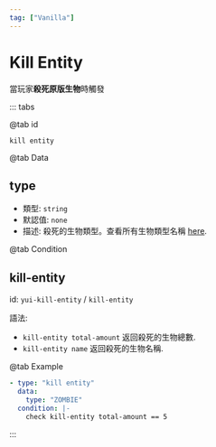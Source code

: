 ```yaml
---
tag: ["Vanilla"]
---
```


# Kill Entity

當玩家**殺死原版生物**時觸發

::: tabs

@tab id

`kill entity`

@tab Data

## type <Badge text="Required" type="tip" />

- 類型: `string`
- 默認值: `none`
- 描述: 殺死的生物類型。查看所有生物類型名稱 [here](https://bukkit.windit.net/javadoc/org/bukkit/entity/EntityType.html).

@tab Condition

## kill-entity

id: `yui-kill-entity` / `kill-entity`

語法:
- `kill-entity total-amount` 返回殺死的生物總數.
- `kill-entity name` 返回殺死的生物名稱.

@tab Example

```yaml
- type: "kill entity"
  data:
    type: "ZOMBIE"
  condition: |-
    check kill-entity total-amount == 5
```

::: 